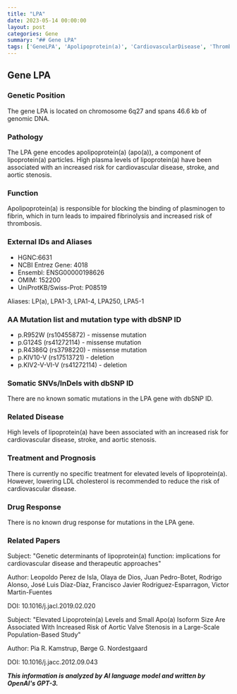 ```yaml
---
title: "LPA"
date: 2023-05-14 00:00:00
layout: post
categories: Gene
summary: "## Gene LPA"
tags: ['GeneLPA', 'Apolipoprotein(a)', 'CardiovascularDisease', 'Thrombosis', 'AorticStenosis', 'LDLCholesterol', 'GeneticDeterminants', 'DrugResponse']
---
```


## Gene LPA

### Genetic Position

The gene LPA is located on chromosome 6q27 and spans 46.6 kb of genomic DNA.

### Pathology

The LPA gene encodes apolipoprotein(a) (apo(a)), a component of lipoprotein(a) particles. High plasma levels of lipoprotein(a) have been associated with an increased risk for cardiovascular disease, stroke, and aortic stenosis.

### Function

Apolipoprotein(a) is responsible for blocking the binding of plasminogen to fibrin, which in turn leads to impaired fibrinolysis and increased risk of thrombosis.

### External IDs and Aliases

- HGNC:6631
- NCBI Entrez Gene: 4018
- Ensembl: ENSG00000198626
- OMIM: 152200
- UniProtKB/Swiss-Prot: P08519

Aliases: LP(a), LPA1-3, LPA1-4, LPA250, LPA5-1

### AA Mutation list and mutation type with dbSNP ID

- p.R952W (rs10455872) - missense mutation
- p.G124S (rs41272114) - missense mutation
- p.R4386Q (rs3798220) - missense mutation
- p.KIV10-V (rs17513721) - deletion
- p.KIV2-V-VI-V (rs41272114) - deletion

### Somatic SNVs/InDels with dbSNP ID

There are no known somatic mutations in the LPA gene with dbSNP ID.

### Related Disease

High levels of lipoprotein(a) have been associated with an increased risk for cardiovascular disease, stroke, and aortic stenosis.

### Treatment and Prognosis

There is currently no specific treatment for elevated levels of lipoprotein(a). However, lowering LDL cholesterol is recommended to reduce the risk of cardiovascular disease.

### Drug Response

There is no known drug response for mutations in the LPA gene.

### Related Papers

Subject: "Genetic determinants of lipoprotein(a) function: implications for cardiovascular disease and therapeutic approaches"

Author: Leopoldo Perez de Isla, Olaya de Dios, Juan Pedro-Botet, Rodrigo Alonso, José Luis Díaz-Díaz, Francisco Javier Rodriguez-Esparragon, Victor Martin-Fuentes

DOI: 10.1016/j.jacl.2019.02.020

Subject: "Elevated Lipoprotein(a) Levels and Small Apo(a) Isoform Size Are Associated With Increased Risk of Aortic Valve Stenosis in a Large-Scale Population-Based Study"

Author: Pia R. Kamstrup, Børge G. Nordestgaard

DOI: 10.1016/j.jacc.2012.09.043

**_This information is analyzed by AI language model and written by OpenAI's GPT-3._**